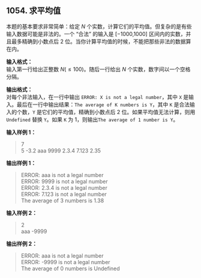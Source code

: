 ﻿## 1054. 求平均值
本题的基本要求非常简单：给定 $N$ 个实数，计算它们的平均值。但复杂的是有些输入数据可能是非法的。一个 “合法” 的输入是 \[−1000,1000] 区间内的实数，并且最多精确到小数点后 2 位。当你计算平均值的时候，不能把那些非法的数据算在内。

**输入格式：**  
输入第一行给出正整数 $N(≤100)$。随后一行给出 $N$ 个实数，数字间以一个空格分隔。

**输出格式：**  
对每个非法输入，在一行中输出 `ERROR: X is not a legal number`，其中 `X` 是输入。最后在一行中输出结果：`The average of K numbers is Y`，其中 `K` 是合法输入的个数，`Y` 是它们的平均值，精确到小数点后 2 位。如果平均值无法计算，则用 `Undefined` 替换 `Y`。如果 `K` 为 1，则输出`The average of 1 number is Y`。

**输入样例 1：**
>7  
5 -3.2 aaa 9999 2.3.4 7.123 2.35  

**输出样例 1：**
>ERROR: aaa is not a legal number  
ERROR: 9999 is not a legal number  
ERROR: 2.3.4 is not a legal number  
ERROR: 7.123 is not a legal number  
The average of 3 numbers is 1.38  

**输入样例 2：**
>2  
aaa -9999  

**输出样例 2：**
>ERROR: aaa is not a legal number  
ERROR: -9999 is not a legal number  
The average of 0 numbers is Undefined  